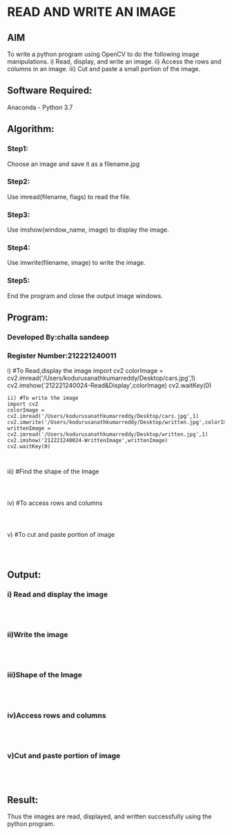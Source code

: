 # READ AND WRITE AN IMAGE
## AIM
To write a python program using OpenCV to do the following image manipulations.
i) Read, display, and write an image.
ii) Access the rows and columns in an image.
iii) Cut and paste a small portion of the image.

## Software Required:
Anaconda - Python 3.7
## Algorithm:
### Step1:
Choose an image and save it as a filename.jpg
### Step2:
Use imread(filename, flags) to read the file.
### Step3:
Use imshow(window_name, image) to display the image.
### Step4:
Use imwrite(filename, image) to write the image.
### Step5:
End the program and close the output image windows.
## Program:
### Developed By:challa sandeep
### Register Number:212221240011

i) #To Read,display the image
import cv2
colorImage = cv2.imread('/Users/kodurusanathkumarreddy/Desktop/cars.jpg',1)
cv2.imshow('212221240024-Read&Display',colorImage)
cv2.waitKey(0)

```
ii) #To write the image
import cv2
colorImage = cv2.imread('/Users/kodurusanathkumarreddy/Desktop/cars.jpg',1)
cv2.imwrite('/Users/kodurusanathkumarreddy/Desktop/written.jpg',colorImage)
writtenImage = cv2.imread('/Users/kodurusanathkumarreddy/Desktop/written.jpg',1)
cv2.imshow('212221240024-WrittenImage',writtenImage)
cv2.waitKey(0)



```
iii) #Find the shape of the Image
```python3



```
iv) #To access rows and columns

```python3



```
v) #To cut and paste portion of image
```python3



```

## Output:

### i) Read and display the image

<br>
<br>

### ii)Write the image

<br>
<br>

### iii)Shape of the Image

<br>
<br>

### iv)Access rows and columns
<br>
<br>

### v)Cut and paste portion of image
<br>
<br>

## Result:
Thus the images are read, displayed, and written successfully using the python program.


